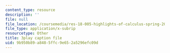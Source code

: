 ```yaml
---
content_type: resource
description: ''
file: null
file_location: /coursemedia/res-18-005-highlights-of-calculus-spring-2010/9b950b89a8485ffc9e652a5296efc09d_T_I-CUOc_bk.vtt
file_type: application/x-subrip
resourcetype: Other
title: 3play caption file
uid: 9b950b89-a848-5ffc-9e65-2a5296efc09d
---
```

